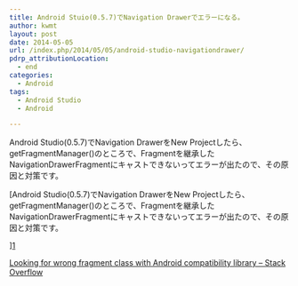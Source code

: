 ```yaml
---
title: Android Stuio(0.5.7)でNavigation Drawerでエラーになる。
author: kwmt
layout: post
date: 2014-05-05
url: /index.php/2014/05/05/android-studio-navigationdrawer/
pdrp_attributionLocation:
  - end
categories:
  - Android
tags:
  - Android Studio
  - Android

---
```

Android Studio(0.5.7)でNavigation DrawerをNew Projectしたら、getFragmentManager()のところで、Fragmentを継承したNavigationDrawerFragmentにキャストできないってエラーが出たので、その原因と対策です。

[Android Studio(0.5.7)でNavigation DrawerをNew Projectしたら、getFragmentManager()のところで、Fragmentを継承したNavigationDrawerFragmentにキャストできないってエラーが出たので、その原因と対策です。

][1] 

[Looking for wrong fragment class with Android compatibility library &#8211; Stack Overflow][2]

 [1]: http://bit.ly/1g1IelN
 [2]: http://bit.ly/1g1IdOI